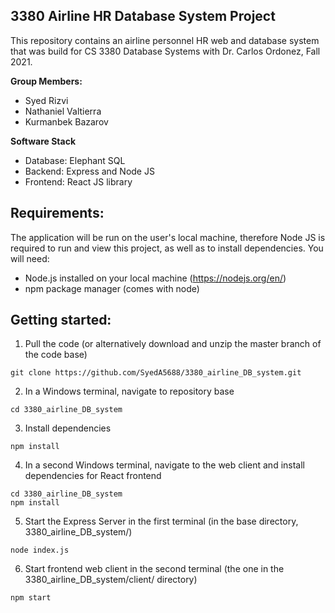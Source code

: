 ## 3380 Airline HR Database System Project
This repository contains an airline personnel HR web and database system that was build for 
CS 3380 Database Systems with Dr. Carlos Ordonez, Fall 2021.

**Group Members:**
* Syed Rizvi
* Nathaniel Valtierra
* Kurmanbek Bazarov

**Software Stack**
* Database: Elephant SQL
* Backend: Express and Node JS
* Frontend: React JS library


## Requirements:
The application will be run on the user's local machine, therefore Node JS is required to run and 
view this project, as well as to install dependencies. You will need:
* Node.js installed on your local machine (https://nodejs.org/en/)
* npm package manager (comes with node)

## Getting started:
1. Pull the code (or alternatively download and unzip the master branch of the code base)
```
git clone https://github.com/SyedA5688/3380_airline_DB_system.git
```

2. In a Windows terminal, navigate to repository base
```
cd 3380_airline_DB_system
```

3. Install dependencies
```
npm install
```

4. In a second Windows terminal, navigate to the web client and install dependencies for React frontend
```
cd 3380_airline_DB_system
npm install
```

5. Start the Express Server in the first terminal (in the base directory, 3380_airline_DB_system/)
```
node index.js
```

6. Start frontend web client in the second terminal (the one in the 3380_airline_DB_system/client/ directory)
```
npm start
```

